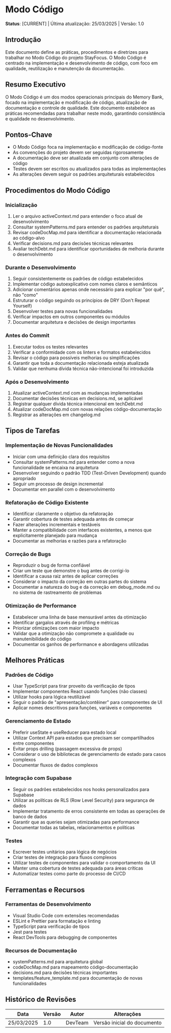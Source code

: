 # Modo Código

**Status**: [CURRENT] | Última atualização: 25/03/2025 | Versão: 1.0

## Introdução
Este documento define as práticas, procedimentos e diretrizes para trabalhar no Modo Código do projeto StayFocus. O Modo Código é centrado na implementação e desenvolvimento de código, com foco em qualidade, reutilização e manutenção da documentação.

## Resumo Executivo
O Modo Código é um dos modos operacionais principais do Memory Bank, focado na implementação e modificação de código, atualização de documentação e controle de qualidade. Este documento estabelece as práticas recomendadas para trabalhar neste modo, garantindo consistência e qualidade no desenvolvimento.

## Pontos-Chave
- O Modo Código foca na implementação e modificação de código-fonte
- As convenções do projeto devem ser seguidas rigorosamente
- A documentação deve ser atualizada em conjunto com alterações de código
- Testes devem ser escritos ou atualizados para todas as implementações
- As alterações devem seguir os padrões arquiteturais estabelecidos

## Procedimentos do Modo Código

### Inicialização
1. Ler o arquivo activeContext.md para entender o foco atual de desenvolvimento
2. Consultar systemPatterns.md para entender os padrões arquiteturais
3. Revisar codeDocMap.md para identificar a documentação relacionada ao código-alvo
4. Verificar decisions.md para decisões técnicas relevantes
5. Avaliar techDebt.md para identificar oportunidades de melhoria durante o desenvolvimento

### Durante o Desenvolvimento
1. Seguir consistentemente os padrões de código estabelecidos
2. Implementar código autoexplicativo com nomes claros e semânticos
3. Adicionar comentários apenas onde necessário para explicar "por quê", não "como"
4. Estruturar o código seguindo os princípios de DRY (Don't Repeat Yourself)
5. Desenvolver testes para novas funcionalidades
6. Verificar impactos em outros componentes ou módulos
7. Documentar arquitetura e decisões de design importantes

### Antes do Commit
1. Executar todos os testes relevantes
2. Verificar a conformidade com os linters e formatos estabelecidos
3. Revisar o código para possíveis melhorias ou simplificações
4. Garantir que toda a documentação relacionada esteja atualizada
5. Validar que nenhuma dívida técnica não-intencional foi introduzida

### Após o Desenvolvimento
1. Atualizar activeContext.md com as mudanças implementadas
2. Documentar decisões técnicas em decisions.md, se aplicável
3. Registrar qualquer dívida técnica intencional em techDebt.md
4. Atualizar codeDocMap.md com novas relações código-documentação
5. Registrar as alterações em changelog.md

## Tipos de Tarefas

### Implementação de Novas Funcionalidades
- Iniciar com uma definição clara dos requisitos
- Consultar systemPatterns.md para entender como a nova funcionalidade se encaixa na arquitetura
- Desenvolver seguindo o padrão TDD (Test-Driven Development) quando apropriado
- Seguir um processo de design incremental
- Documentar em parallel com o desenvolvimento

### Refatoração de Código Existente
- Identificar claramente o objetivo da refatoração
- Garantir cobertura de testes adequada antes de começar
- Fazer alterações incrementais e testáveis
- Manter a compatibilidade com interfaces existentes, a menos que explicitamente planejado para mudança
- Documentar as melhorias e razões para a refatoração

### Correção de Bugs
- Reproduzir o bug de forma confiável
- Criar um teste que demonstre o bug antes de corrigi-lo
- Identificar a causa raiz antes de aplicar correções
- Considerar o impacto da correção em outras partes do sistema
- Documentar a natureza do bug e da correção em debug_mode.md ou no sistema de rastreamento de problemas

### Otimização de Performance
- Estabelecer uma linha de base mensurável antes da otimização
- Identificar gargalos através de profiling e métricas
- Priorizar otimizações com maior impacto
- Validar que a otimização não compromete a qualidade ou manutenibilidade do código
- Documentar os ganhos de performance e abordagens utilizadas

## Melhores Práticas

### Padrões de Código
- Usar TypeScript para tirar proveito da verificação de tipos
- Implementar componentes React usando funções (não classes)
- Utilizar hooks para lógica reutilizável
- Seguir o padrão de "apresentação/contêiner" para componentes de UI
- Aplicar nomes descritivos para funções, variáveis e componentes

### Gerenciamento de Estado
- Preferir useState e useReducer para estado local
- Utilizar Context API para estados que precisam ser compartilhados entre componentes
- Evitar props drilling (passagem excessiva de props)
- Considerar o uso de bibliotecas de gerenciamento de estado para casos complexos
- Documentar fluxos de dados complexos

### Integração com Supabase
- Seguir os padrões estabelecidos nos hooks personalizados para Supabase
- Utilizar as políticas de RLS (Row Level Security) para segurança de dados
- Implementar tratamento de erros consistente em todas as operações de banco de dados
- Garantir que as queries sejam otimizadas para performance
- Documentar todas as tabelas, relacionamentos e políticas

### Testes
- Escrever testes unitários para lógica de negócios
- Criar testes de integração para fluxos complexos
- Utilizar testes de componentes para validar o comportamento da UI
- Manter uma cobertura de testes adequada para áreas críticas
- Automatizar testes como parte do processo de CI/CD

## Ferramentas e Recursos

### Ferramentas de Desenvolvimento
- Visual Studio Code com extensões recomendadas
- ESLint e Prettier para formatação e linting
- TypeScript para verificação de tipos
- Jest para testes
- React DevTools para debugging de componentes

### Recursos de Documentação
- systemPatterns.md para arquitetura global
- codeDocMap.md para mapeamento código-documentação
- decisions.md para decisões técnicas importantes
- templates/feature_template.md para documentação de novas funcionalidades

## Histórico de Revisões

| Data | Versão | Autor | Alterações |
|------|--------|-------|------------|
| 25/03/2025 | 1.0 | DevTeam | Versão inicial do documento | 